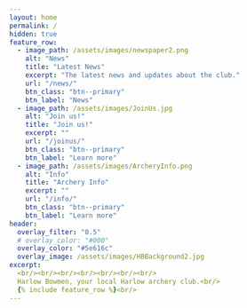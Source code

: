 ```yaml
---
layout: home
permalink: /
hidden: true
feature_row:
  - image_path: /assets/images/newspaper2.png
    alt: "News"
    title: "Latest News"
    excerpt: "The latest news and updates about the club."
    url: "/news/"
    btn_class: "btn--primary"
    btn_label: "News"
  - image_path: /assets/images/JoinUs.jpg
    alt: "Join us!"
    title: "Join us!"
    excerpt: ""
    url: "/joinus/"
    btn_class: "btn--primary"
    btn_label: "Learn more"
  - image_path: /assets/images/ArcheryInfo.png
    alt: "Info"
    title: "Archery Info"
    excerpt: ""
    url: "/info/"
    btn_class: "btn--primary"
    btn_label: "Learn more"  
header:
  overlay_filter: "0.5"
  # overlay_color: "#000"
  overlay_color: "#5e616c"
  overlay_image: /assets/images/HBBackground2.jpg
excerpt:
  <br/><br/><br/><br/><br/><br/><br/>
  Harlow Bowmen, your local Harlow archery club.<br/>
  {% include feature_row %}<br/>
---
```

